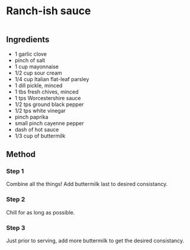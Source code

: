 # Ranch-ish sauce
![]()
## Ingredients
* 1 garlic clove
* pinch of salt
* 1 cup mayonnaise
* 1/2 cup sour cream
* 1/4 cup Italian flat-leaf parsley
* 1 dill pickle, minced
* 1 tbs fresh chives, minced
* 1 tps Worcestershire sauce
* 1/2 tps ground black pepper
* 1/2 tps white vinegar
* pinch paprika
* small pinch cayenne pepper
* dash of hot sauce
* 1/3 cup of buttermilk
## Method
### Step 1
Combine all the things! Add buttermilk last to desired consistancy.
### Step 2
Chill for as long as possible.
### Step 3
Just prior to serving, add more buttermilk to get the desired consistancy.
